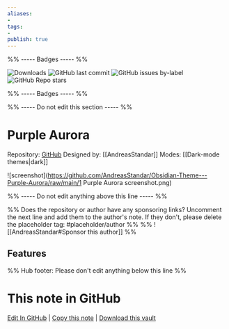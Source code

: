 ```yaml
---
aliases:
- 
tags: 
- 
publish: true
---
```


%% ----- Badges ----- %%

![Downloads](https://img.shields.io/badge/downloads-1694-573E7A?style=for-the-badge&logo=)
![GitHub last commit](https://img.shields.io/github/last-commit/AndreasStandar/Obsidian-Theme---Purple-Aurora?color=573E7A&label=last%20update&logo=github&style=for-the-badge)
![GitHub issues by-label](https://img.shields.io/github/issues/AndreasStandar/Obsidian-Theme---Purple-Aurora/help%20wanted?color=573E7A&logo=github&style=for-the-badge) 
![GitHub Repo stars](https://img.shields.io/github/stars/AndreasStandar/Obsidian-Theme---Purple-Aurora?color=573E7A&logo=github&style=for-the-badge)

%% ----- Badges ----- %%

%% ----- Do not edit this section ----- %%

# Purple Aurora

Repository: [GitHub](https://github.com/AndreasStandar/Obsidian-Theme---Purple-Aurora)
Designed by: [[AndreasStandar]]
Modes: [[Dark-mode themes|dark]]



![screenshot](https://github.com/AndreasStandar/Obsidian-Theme---Purple-Aurora/raw/main/1 Purple Aurora screenshot.png)

%% ----- Do not edit anything above this line ----- %% 

%% Does the repository or author have any sponsoring links? Uncomment the next line and add them to the author's note. If they don't, please delete the placeholder tag: #placeholder/author %%
%% ![[AndreasStandar#Sponsor this author]] %%


## Features



%% Hub footer: Please don't edit anything below this line %%

# This note in GitHub

<span class="git-footer">[Edit In GitHub](https://github.dev/obsidian-community/obsidian-hub/blob/main/02%20-%20Community%20Expansions/02.05%20All%20Community%20Expansions/Themes/Purple%20Aurora.md "git-hub-edit-note") | [Copy this note](https://raw.githubusercontent.com/obsidian-community/obsidian-hub/main/02%20-%20Community%20Expansions/02.05%20All%20Community%20Expansions/Themes/Purple%20Aurora.md "git-hub-copy-note") | [Download this vault](https://github.com/obsidian-community/obsidian-hub/archive/refs/heads/main.zip "git-hub-download-vault") </span>
